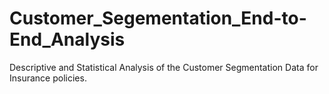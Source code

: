 # Customer_Segementation_End-to-End_Analysis
Descriptive and Statistical Analysis of the Customer Segmentation Data for Insurance policies.
